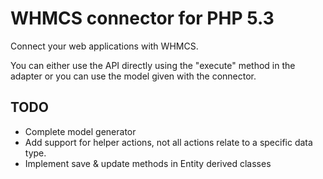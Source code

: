 WHMCS connector for PHP 5.3
===========================
Connect your web applications with WHMCS.

You can either use the API directly using the "execute" method in the adapter or you can use the model given with the connector.

TODO
----
* Complete model generator
* Add support for helper actions, not all actions relate to a specific data type.
* Implement save & update methods in Entity derived classes

